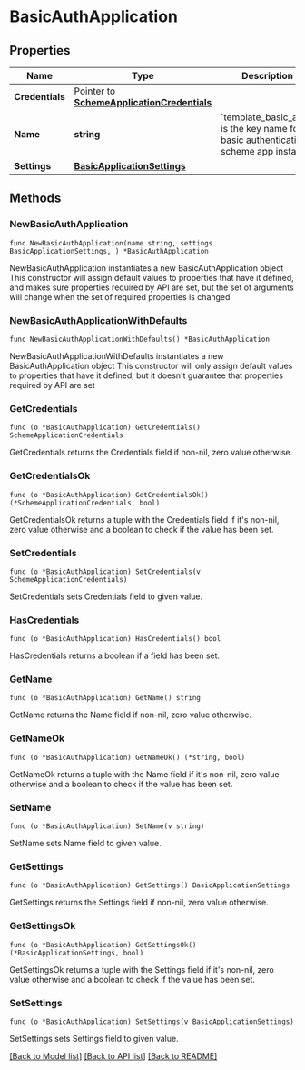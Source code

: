 # BasicAuthApplication

## Properties

Name | Type | Description | Notes
------------ | ------------- | ------------- | -------------
**Credentials** | Pointer to [**SchemeApplicationCredentials**](SchemeApplicationCredentials.md) |  | [optional] 
**Name** | **string** | &#x60;template_basic_auth&#x60; is the key name for a basic authentication scheme app instance | 
**Settings** | [**BasicApplicationSettings**](BasicApplicationSettings.md) |  | 

## Methods

### NewBasicAuthApplication

`func NewBasicAuthApplication(name string, settings BasicApplicationSettings, ) *BasicAuthApplication`

NewBasicAuthApplication instantiates a new BasicAuthApplication object
This constructor will assign default values to properties that have it defined,
and makes sure properties required by API are set, but the set of arguments
will change when the set of required properties is changed

### NewBasicAuthApplicationWithDefaults

`func NewBasicAuthApplicationWithDefaults() *BasicAuthApplication`

NewBasicAuthApplicationWithDefaults instantiates a new BasicAuthApplication object
This constructor will only assign default values to properties that have it defined,
but it doesn't guarantee that properties required by API are set

### GetCredentials

`func (o *BasicAuthApplication) GetCredentials() SchemeApplicationCredentials`

GetCredentials returns the Credentials field if non-nil, zero value otherwise.

### GetCredentialsOk

`func (o *BasicAuthApplication) GetCredentialsOk() (*SchemeApplicationCredentials, bool)`

GetCredentialsOk returns a tuple with the Credentials field if it's non-nil, zero value otherwise
and a boolean to check if the value has been set.

### SetCredentials

`func (o *BasicAuthApplication) SetCredentials(v SchemeApplicationCredentials)`

SetCredentials sets Credentials field to given value.

### HasCredentials

`func (o *BasicAuthApplication) HasCredentials() bool`

HasCredentials returns a boolean if a field has been set.

### GetName

`func (o *BasicAuthApplication) GetName() string`

GetName returns the Name field if non-nil, zero value otherwise.

### GetNameOk

`func (o *BasicAuthApplication) GetNameOk() (*string, bool)`

GetNameOk returns a tuple with the Name field if it's non-nil, zero value otherwise
and a boolean to check if the value has been set.

### SetName

`func (o *BasicAuthApplication) SetName(v string)`

SetName sets Name field to given value.


### GetSettings

`func (o *BasicAuthApplication) GetSettings() BasicApplicationSettings`

GetSettings returns the Settings field if non-nil, zero value otherwise.

### GetSettingsOk

`func (o *BasicAuthApplication) GetSettingsOk() (*BasicApplicationSettings, bool)`

GetSettingsOk returns a tuple with the Settings field if it's non-nil, zero value otherwise
and a boolean to check if the value has been set.

### SetSettings

`func (o *BasicAuthApplication) SetSettings(v BasicApplicationSettings)`

SetSettings sets Settings field to given value.



[[Back to Model list]](../README.md#documentation-for-models) [[Back to API list]](../README.md#documentation-for-api-endpoints) [[Back to README]](../README.md)


